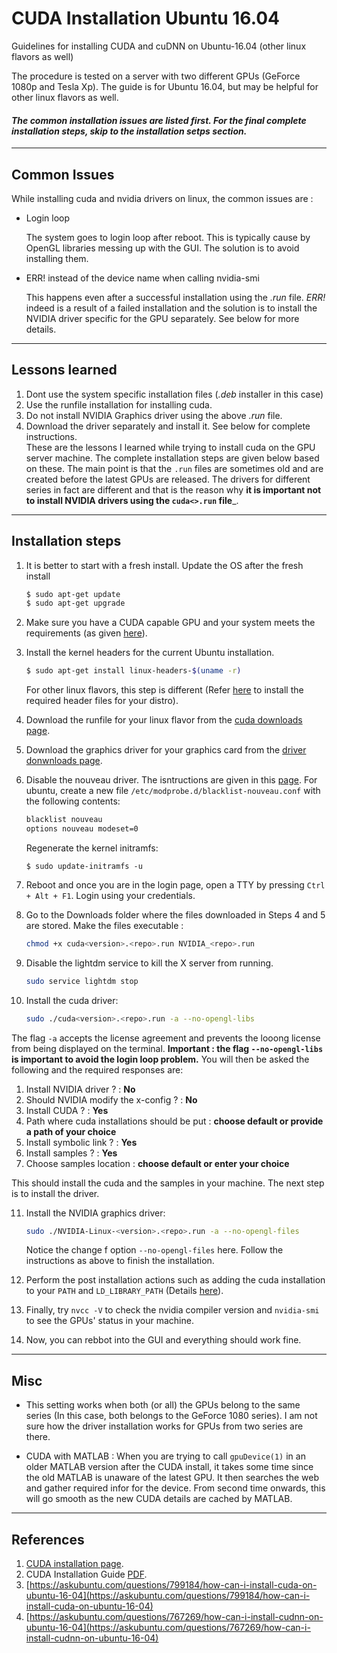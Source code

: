 # CUDA Installation Ubuntu 16.04
Guidelines for installing CUDA and cuDNN on Ubuntu-16.04 (other linux flavors as well)

The procedure is tested on a server with two different GPUs (GeForce 1080p and Tesla Xp).
The guide is for Ubuntu 16.04, but may be helpful for other linux flavors as well.

#### *The common installation issues are listed first. For the final complete installation steps, skip to the installation setps section.* ####
----
 ## Common Issues ##
While installing cuda and nvidia drivers on linux, the common issues are :
* Login loop 
  
  The system goes to login loop after reboot. This is typically cause by OpenGL libraries messing up with the GUI. The solution is to avoid installing them.

* ERR! instead of the device name when calling nvidia-smi
  
  This happens even after a successful installation using the *.run* file. *ERR!* indeed is a result of a failed installation and the solution is to install the NVIDIA driver specific for the GPU separately. See below for more details.
----
## Lessons learned ##
 1. Dont use the system specific installation files (*.deb* installer in this case)
 2. Use the runfile installation for installing cuda.
 3. Do not install NVIDIA Graphics driver using the above *.run* file.
 4. Download the driver separately and install it. See below for complete instructions.  
  These are the lessons I learned while trying to install cuda on the GPU server machine. The complete installation steps are   given below based on these. The main point is that the `.run` files are sometimes old and are created before the latest GPUs are released. The drivers for different series in fact are different and that is the reason why __it is important not to install NVIDIA drivers using the `cuda<>.run` file___.
----
## Installation steps ##
1. It is better to start with a fresh install. Update the OS after the fresh install
      
   ```bash
   $ sudo apt-get update 
   $ sudo apt-get upgrade 
   ```
2. Make sure you have a CUDA capable GPU and your system meets the requirements (as given [here](http://docs.nvidia.com/cuda/cuda-installation-guide-linux/index.html#pre-installation-actions)).

3. Install the kernel headers for the current Ubuntu installation.
    ```bash
    $ sudo apt-get install linux-headers-$(uname -r)
    ```
    For other linux flavors, this step is different (Refer [here](http://docs.nvidia.com/cuda/cuda-installation-guide-linux/index.html#pre-installation-actions) to install the required header files for your distro).
  
4. Download the runfile for your linux flavor from the [cuda downloads page](https://developer.nvidia.com/cuda-downloads).

5. Download the graphics driver for your graphics card from the [driver donwnloads page](http://www.nvidia.com/Download/index.aspx?lang=en-us).

6. Disable the nouveau driver. The isntructions are given in this [page](http://docs.nvidia.com/cuda/cuda-installation-guide-linux/index.html#runfile-nouveau). For ubuntu, create a new file `/etc/modprobe.d/blacklist-nouveau.conf` with the following contents:
    ```bash
    blacklist nouveau
    options nouveau modeset=0  
    ```
    Regenerate the kernel initramfs:
    
       $ sudo update-initramfs -u
      
7. Reboot and once you are in the login page, open a TTY by pressing `Ctrl + Alt + F1`. Login using your credentials.

8. Go to the Downloads folder where the files downloaded in Steps 4 and 5 are stored. Make the files executable :
    ```bash
    chmod +x cuda<version>.<repo>.run NVIDIA_<repo>.run
    ```

9. Disable the lightdm service to kill the X server from running.
    ```bash
    sudo service lightdm stop
    ```
10. Install the cuda driver:
    ```bash
    sudo ./cuda<version>.<repo>.run -a --no-opengl-libs
    ```
   The flag `-a` accepts the license agreement and prevents the looong license from being displayed on the terminal. 
   __Important :  the flag `--no-opengl-libs` is important to avoid the login loop problem.__
   You will then be asked the following and the required responses are:
   
  1. Install NVIDIA driver ? : __No__
  2. Should NVIDIA modify the x-config ? : __No__
  3. Install CUDA ? : __Yes__   
  4. Path where cuda installations should be put : __choose default or provide a path of your choice__
  5. Install symbolic link ? : __Yes__     
  6. Install samples ? : __Yes__
  7. Choose samples location : __choose default or enter your choice__
    
   This should install the cuda and the samples in your machine. The next step is to install the driver.
 
11. Install the NVIDIA graphics driver:
    ```bash
    sudo ./NVIDIA-Linux-<version>.<repo>.run -a --no-opengl-files
    ```
    Notice the change f option `--no-opengl-files` here. Follow the instructions as above to finish the installation. 
  
12. Perform the post installation actions such as adding the cuda installation to your `PATH` and `LD_LIBRARY_PATH` (Details [here](http://docs.nvidia.com/cuda/cuda-installation-guide-linux/index.html#post-installation-actions)).

13. Finally, try `nvcc -V` to check the nvidia compiler version and `nvidia-smi` to see the GPUs' status in your machine.

14. Now, you can rebbot into the GUI and everything should work fine.

----

## Misc ##
* This setting works when both (or all) the GPUs belong to the same series (In this case, both belongs to the GeForce 1080 series). I am not sure how the driver installation works for GPUs from two series are there.

* CUDA with MATLAB : When you are trying to call `gpuDevice(1)` in an older MATLAB version after the CUDA install, it takes some time since the old MATLAB is unaware of the latest GPU. It then searches the web and gather required infor for the device. From second time onwards, this will go smooth as the new CUDA details are cached by MATLAB.

----
## References ##
1. [CUDA installation page](http://docs.nvidia.com/cuda/cuda-installation-guide-linux/index.html).
2. CUDA Installation Guide [PDF](http://developer.download.nvidia.com/compute/cuda/7.5/Prod/docs/sidebar/CUDA_Installation_Guide_Linux.pdf).
3. [https://askubuntu.com/questions/799184/how-can-i-install-cuda-on-ubuntu-16-04](https://askubuntu.com/questions/799184/how-can-i-install-cuda-on-ubuntu-16-04)
4. [https://askubuntu.com/questions/767269/how-can-i-install-cudnn-on-ubuntu-16-04](https://askubuntu.com/questions/767269/how-can-i-install-cudnn-on-ubuntu-16-04)
